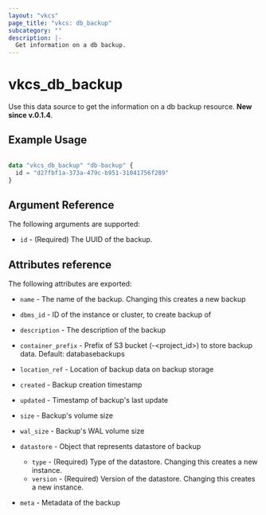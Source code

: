 ```yaml
---
layout: "vkcs"
page_title: "vkcs: db_backup"
subcategory: ""
description: |-
  Get information on a db backup.
---
```


# vkcs\_db\_backup

Use this data source to get the information on a db backup resource.
**New since v.0.1.4**.

## Example Usage

```terraform

data "vkcs_db_backup" "db-backup" {
  id = "d27fbf1a-373a-479c-b951-31041756f289"
}
```
## Argument Reference

The following arguments are supported:

* `id` - (Required) The UUID of the backup.

## Attributes reference

The following attributes are exported:

* `name` - The name of the backup. Changing this creates a new backup

* `dbms_id` - ID of the instance or cluster, to create backup of

* `description` - The description of the backup

* `container_prefix` - Prefix of S3 bucket (<prefix>-<project_id>) to store backup data. Default: databasebackups

* `location_ref` - Location of backup data on backup storage

* `created` - Backup creation timestamp

* `updated` - Timestamp of backup's last update

* `size` - Backup's volume size

* `wal_size` - Backup's WAL volume size

* `datastore` - Object that represents datastore of backup
    * `type` - (Required) Type of the datastore. Changing this creates a new instance.
    * `version` - (Required) Version of the datastore. Changing this creates a new instance.

* `meta` - Metadata of the backup
